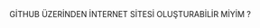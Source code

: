 <html>
  <title>
    YENİ BİR BAŞLANGIÇ 
  </title>
  <body>
   GİTHUB ÜZERİNDEN İNTERNET SİTESİ OLUŞTURABİLİR MİYİM ? 
  </body>
  
  
  
  
</html>
